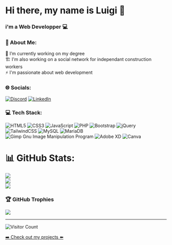 # Hi there, my name is Luigi 👋
### i'm a Web Developper 💻

### 💫 About Me:
🔭 I’m currently working on my degree<br>🏗️ I'm also working on a social network for independant construction workers<br>⚡ I'm passionate about web development


### 🌐 Socials:
[![Discord](https://img.shields.io/badge/Discord-%237289DA.svg?logo=discord&logoColor=white)](htttps://discord.gg/luigi677#9126) [![LinkedIn](https://img.shields.io/badge/LinkedIn-%230077B5.svg?logo=linkedin&logoColor=white)](https://linkedin.com/in/luigi-gdm/) 

### 💻 Tech Stack:
![HTML5](https://img.shields.io/badge/html5-%23E34F26.svg?style=for-the-badge&logo=html5&logoColor=white) ![CSS3](https://img.shields.io/badge/css3-%231572B6.svg?style=for-the-badge&logo=css3&logoColor=white) ![JavaScript](https://img.shields.io/badge/javascript-%23323330.svg?style=for-the-badge&logo=javascript&logoColor=%23F7DF1E) ![PHP](https://img.shields.io/badge/php-%23777BB4.svg?style=for-the-badge&logo=php&logoColor=white) ![Bootstrap](https://img.shields.io/badge/bootstrap-%23563D7C.svg?style=for-the-badge&logo=bootstrap&logoColor=white) ![jQuery](https://img.shields.io/badge/jquery-%230769AD.svg?style=for-the-badge&logo=jquery&logoColor=white) ![TailwindCSS](https://img.shields.io/badge/tailwindcss-%2338B2AC.svg?style=for-the-badge&logo=tailwind-css&logoColor=white) ![MySQL](https://img.shields.io/badge/mysql-%2300f.svg?style=for-the-badge&logo=mysql&logoColor=white) ![MariaDB](https://img.shields.io/badge/MariaDB-003545?style=for-the-badge&logo=mariadb&logoColor=white) ![Gimp Gnu Image Manipulation Program](https://img.shields.io/badge/Gimp-657D8B?style=for-the-badge&logo=gimp&logoColor=FFFFFF) ![Adobe XD](https://img.shields.io/badge/Adobe%20XD-470137?style=for-the-badge&logo=Adobe%20XD&logoColor=#FF61F6) ![Canva](https://img.shields.io/badge/Canva-%2300C4CC.svg?style=for-the-badge&logo=Canva&logoColor=white)
# 📊 GitHub Stats:

![](https://github-readme-stats.vercel.app/api?username=LuigiG34&theme=dark&hide_border=false&include_all_commits=true&count_private=true)<br/>
![](https://github-readme-streak-stats.herokuapp.com/?user=LuigiG34&theme=dark&hide_border=false)<br/>
![](https://github-readme-stats.vercel.app/api/top-langs/?username=LuigiG34&theme=dark&hide_border=false&include_all_commits=true&count_private=true&layout=compact)


### 🏆 GitHub Trophies
![](https://github-profile-trophy.vercel.app/?username=LuigiG34&theme=radical&no-frame=true&no-bg=false&margin-w=4)

---
![Visitor Count](https://profile-counter.glitch.me/LuigiG34/count.svg)

<p><a href="https://luigig34.github.io/Portfolio/" target="_blank" rel="noreferrer">➡️ Check out my projects ⬅️</a></p>


